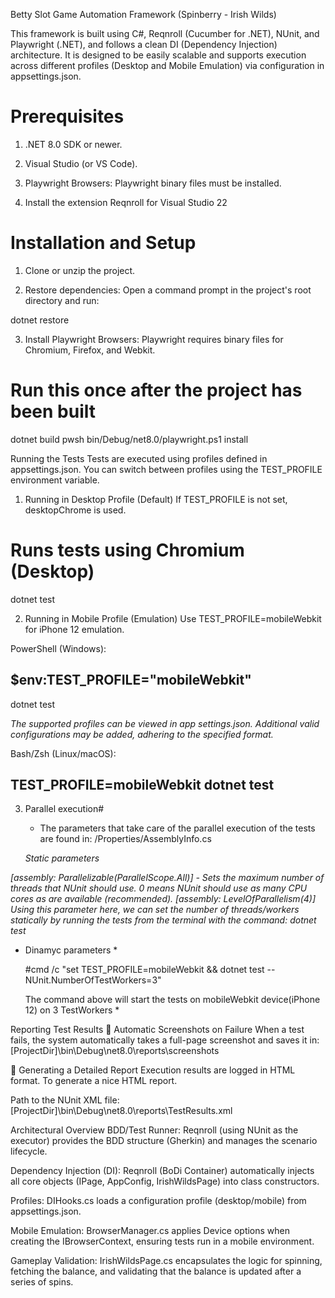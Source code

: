 ﻿Betty Slot Game Automation Framework (Spinberry - Irish Wilds)

This framework is built using C#, Reqnroll (Cucumber for .NET), NUnit, 
and Playwright (.NET), and follows a clean DI (Dependency Injection) architecture. 
It is designed to be easily scalable and supports execution across different profiles 
(Desktop and Mobile Emulation) via configuration in appsettings.json.

# Prerequisites

1. .NET 8.0 SDK or newer.

2. Visual Studio (or VS Code).

3. Playwright Browsers: Playwright binary files must be installed.

4. Install the extension Reqnroll for Visual Studio 22 

# Installation and Setup

1. Clone or unzip the project.

2. Restore dependencies: Open a command prompt in the project's root directory and run:

dotnet restore


3. Install Playwright Browsers: Playwright requires binary files for Chromium, Firefox, and Webkit.

# Run this once after the project has been built

dotnet build
pwsh bin/Debug/net8.0/playwright.ps1 install


Running the Tests
	Tests are executed using profiles defined in appsettings.json. 
	You can switch between profiles using the TEST_PROFILE environment variable.

1. Running in Desktop Profile (Default)
If TEST_PROFILE is not set, desktopChrome is used.

# Runs tests using Chromium (Desktop)
dotnet test

2. Running in Mobile Profile (Emulation)
Use TEST_PROFILE=mobileWebkit for iPhone 12 emulation.

PowerShell (Windows):

## $env:TEST_PROFILE="mobileWebkit"
dotnet test

*The supported profiles can be viewed in app settings.json.
Additional valid configurations may be added, adhering to the specified format.*

Bash/Zsh (Linux/macOS):

## TEST_PROFILE=mobileWebkit dotnet test ##

3. Parallel execution#
	- The parameters that take care of the parallel execution of the tests are found in:
	/Properties/AssemblyInfo.cs

	*Static parameters*

*[assembly: Parallelizable(ParallelScope.All)] - Sets the maximum number of threads that NUnit should use.
	0 means NUnit should use as many CPU cores as are available (recommended).*
*[assembly: LevelOfParallelism(4)]   Using this parameter here, we can set the number of 
	threads/workers statically by running the tests from 
	the terminal with the command: dotnet test*
* Dinamyc parameters *

	 #cmd /c "set TEST_PROFILE=mobileWebkit && dotnet test -- NUnit.NumberOfTestWorkers=3"



	The command above will start the tests on mobileWebkit device(iPhone 12) on 3 TestWorkers *

Reporting Test Results
📸 Automatic Screenshots on Failure
When a test fails, the system automatically takes a full-page screenshot and saves it in:
	[ProjectDir]\bin\Debug\net8.0\reports\screenshots

📄 Generating a Detailed Report
Execution results are logged in HTML format. To generate a nice HTML report.

Path to the NUnit XML file:
	[ProjectDir]\bin\Debug\net8.0\reports\TestResults.xml

Architectural Overview
BDD/Test Runner: Reqnroll (using NUnit as the executor) provides the BDD structure (Gherkin) 
and manages the scenario lifecycle.

Dependency Injection (DI): Reqnroll (BoDi Container) automatically 
injects all core objects (IPage, AppConfig, IrishWildsPage) into class constructors.

Profiles: DIHooks.cs loads a configuration profile (desktop/mobile) from appsettings.json.

Mobile Emulation: BrowserManager.cs applies Device options when creating the IBrowserContext, 
ensuring tests run in a mobile environment.

Gameplay Validation: IrishWildsPage.cs encapsulates the logic for spinning, fetching the balance,
and validating that the balance is updated after a series of spins.
